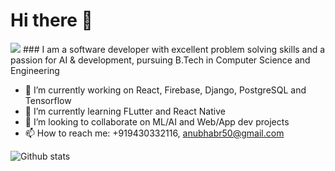 #  Hi there 👋
<img src="https://komarev.com/ghpvc/?username=codebotx">  
### I am a software developer with excellent problem solving skills and a passion for AI & development, pursuing B.Tech in Computer Science and Engineering

- 🔭 I’m currently working on React, Firebase, Django, PostgreSQL and Tensorflow
- 🌱 I’m currently learning FLutter and React Native
- 👯 I’m looking to collaborate on ML/AI and Web/App dev projects
- 📫 How to reach me: +919430332116, anubhabr50@gmail.com

 ![Github stats](https://github-readme-stats.vercel.app/api?username=codebotx&count_private=true&show_icons=true&title_color=333&icon_color=333)


<!--
**codebotx/codebotx** is a ✨ _special_ ✨ repository because its `README.md` (this file) appears on your GitHub profile.
### Hi there 👋

I'm Sumeet Naik, pursuing B.Tech in CSE from Silicon Institute of Technology, Bhubaneswar.  

- 🔭 I’m currently working on Laravel at Day and Web3 at Night.
- 📫 How to reach me: onhax@protonmail.com
- 😄 Pronouns: He / Him / His
- ⚡ Fun fact: "Like Java, there is JavaScript; For Coffee, there is CoffeeScript;"
   


Here are some ideas to get you started:
-->

